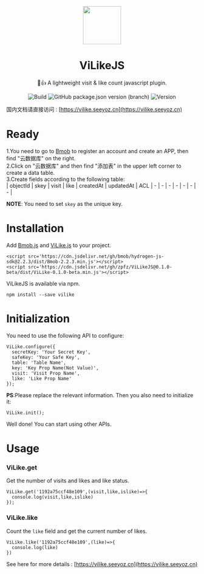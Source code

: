 <div align=center><img src="https://s1.ax1x.com/2020/05/09/YQvmz4.png" height = "100" div align=center /></div>
<h1 align="center">ViLikeJS</h1>
<div align="center">

👀👍 A lightweight visit & like count javascript plugin.

![Build](https://img.shields.io/badge/build-passing-brightgreen?style=flat-square) ![GitHub package.json version (branch)](https://img.shields.io/github/package-json/v/zpfz/vilikejs?style=flat-square&color=orange)  ![Version](https://img.shields.io/badge/license-MIT-brightgreen?style=flat-square&color=blue)

</div>

国内文档请直接访问 : [https://vilike.seeyoz.cn](https://vilike.seeyoz.cn)

# Ready
1.You need to go to [Bmob](https://www.bmob.cn/) to register an account and create an APP, then find "云数据库" on the right.  
2.Click on "云数据库" and then find "添加表" in the upper left corner to create a data table.  
3.Create fields according to the following table:   
| objectId | skey | visit | like | createdAt | updatedAt | ACL
| - | - | - | - | - | - | - |

**NOTE**: You need to set `skey` as the unique key.  

# Installation
Add [Bmob.js](https://cdn.jsdelivr.net/gh/bmob/hydrogen-js-sdk@2.2.3/dist/) and [ViLike.js](https://cdn.jsdelivr.net/gh/zpfz/ViLikeJS/) to your project.

```
<script src='https://cdn.jsdelivr.net/gh/bmob/hydrogen-js-sdk@2.2.3/dist/Bmob-2.2.3.min.js'></script>
<script src='https://cdn.jsdelivr.net/gh/zpfz/ViLikeJS@0.1.0-beta/dist/ViLike-0.1.0-beta.min.js'></script>
```

ViLikeJS is available via npm.

```
npm install --save vilike
```

# Initialization

You need to use the following API to configure:  
```
ViLike.configure({
  secretKey: 'Your Secret Key',
  safeKey: 'Your Safe Key',
  table: 'Table Name',
  key: 'Key Prop Name(Not Value)',
  visit: 'Visit Prop Name',
  like: 'Like Prop Name'
});
```
**PS**:Please replace the relevant information.
Then you also need to initialize it:
```
ViLike.init();
```
Well done! You can start using other APIs.

# Usage

### ViLike.get 
Get the number of visits and likes and like status.
```
ViLike.get('1192a75ccf48e109',(visit,like,islike)=>{
  console.log(visit,like,islike)
});
```
### ViLike.like
Count the `like` field and get the current number of likes.
```
ViLike.like('1192a75ccf48e109',(like)=>{
  console.log(like)
})
```

See here for more details : [https://vilike.seeyoz.cn](https://vilike.seeyoz.cn)
